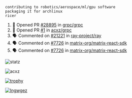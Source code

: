 ```
contributing to robotics/aerospace/ml/gpu software
packaging it for archlinux
ricer
```

<!--START_SECTION:activity-->
1. 💪 Opened PR [#28895](https://github.com/grpc/grpc/pull/28895) in [grpc/grpc](https://github.com/grpc/grpc)
2. 💪 Opened PR [#1](https://github.com/acxz/grpc/pull/1) in [acxz/grpc](https://github.com/acxz/grpc)
3. 🗣 Commented on [#21221](https://github.com/ray-project/ray/issues/21221) in [ray-project/ray](https://github.com/ray-project/ray)
4. 🗣 Commented on [#7726](https://github.com/matrix-org/matrix-react-sdk/issues/7726) in [matrix-org/matrix-react-sdk](https://github.com/matrix-org/matrix-react-sdk)
5. 🗣 Commented on [#7726](https://github.com/matrix-org/matrix-react-sdk/issues/7726) in [matrix-org/matrix-react-sdk](https://github.com/matrix-org/matrix-react-sdk)
<!--END_SECTION:activity-->


![statz](https://github-readme-stats.vercel.app/api?username=acxz&include_all_commits=true&show_icons=true)

<p><img align="center" src="https://github-readme-streak-stats.herokuapp.com/?user=acxz&" alt="acxz" /></p>

[![trophy](https://github-profile-trophy.vercel.app/?username=acxz)](https://github.com/ryo-ma/github-profile-trophy)

[![lngwgez](https://github-readme-stats.vercel.app/api/top-langs/?username=acxz&layout=compact)](https://github.com/acxz/github-readme-stats)
